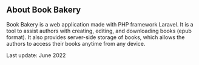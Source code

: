 ## About Book Bakery

Book Bakery is a web application made with PHP framework Laravel. It is a tool to assist authors with creating, editing, and downloading books (epub format). It also provides server-side storage of books, which allows the authors to access their books anytime from any device. 

Last update: June 2022
